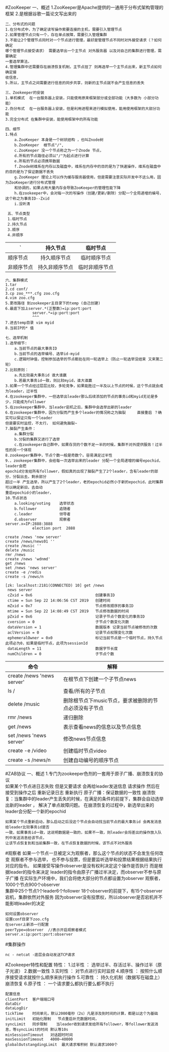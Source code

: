 #ZooKeeper
    一、概述
    1.ZooKeeper是Apache提供的一通用于分布式架构管理的框架
    2.是根据谷歌一篇论文写出来的
    
    二、分布式的问题
    1.在分布式中，为了确定读写操作索要连接的主机，需要引入管理节点
    2.如果管理节点只有一个，存在单点故障，需要引入管理集群
    3.不能让2个管理节点同时对一个节点进行管理，最好是管理节点不同时对外接受请求（？如何确定
    哪个管理节点接受请求） 需要选举出一个主节点 对外服务器 以及对自己的集群进行管理，需要确定
    一套选举算法，
    4.管理集群中还需要存在崩溃恢复机制，主节点挂了 则再选举一个主节点出来，新主节点如何确定接
    收信息， 
    5.所以，主节点之间需要进行信息的同步共享，则新的主节点就不会产生信息的丢失
    
    三、Zookeeper的安装
    1.单机模式  在一台服务器上安装，只能使用原来框架部分或全部功能（大多数为 小部分功能）
    2.伪分布式  在一台服务器上安装，但是利用进程来进行模拟使用，能用使用框架的大部分功能
    3.完全分布式 在集群中安装，能使用框架中的所有功能
    
    四、细节
    1.特点
        a.ZooKeeper 本身是一个树状结构 ，也叫Znode树
        b.ZooKeeper  根节点"/",
        c.ZooKeeper 没一个节点称之为一个Znode 节点，
        d.所有的节点路径必须以"/"为起点进行计算
        e.所有的节点必须携带数据
        f.Znode树维系在内存以及磁盘中，维系在内存中的目的是为了快速操作，维系在磁盘中的目的是为了保证数据不丢失
        g.ZooKeeper 理论上可以作为缓存服务器使用，但是需要注意实际开发中不这么用，因为ZooKeeper进行分布式管理
        和协调的，如果占用大量内存会导致ZooKeeper的管理性能下降
        h.在zookeeper中，会对每一次的写操作（创建/更新/删除）分配一个全局递增的编号，这个称之为事务ID--Zxid
        i.没听清
     
     五、节点类型
     1.临时节点
     2.持久节点     
     3.顺序
     4.非顺序
    
   `|持久节点|临时节点
 ---|:---:|:---:
顺序节点|持久顺序节点|临时顺序节点
非顺序节点|持久非顺序节点|临时非顺序节点

    
    六、集群模式
    1.tar
    2.cd conf/
    3.cp zoo_***.cfg zoo.cfg
    4.vim zoo.cfg
    5.更改路径 到zookeeper主目录下的temp (自己创建)
    6.最底下加上server.*(正整数)=ip:port:port
                server.*=ip:port:port
                ^^^
    7.进去temp目录 vim myid 
    8.当前IP的* 值
    
    七、选举机制
    1.选举细节:
        a.当前节点的最大事务ID
        b.当前节点的选举编号、选举id-myid
        c.逻辑时钟值，控制参加选举的节点都处在同一轮选举上（防止一轮选举没结束 又来第二轮）
    2.比较原则：
        a.先比较最大事务id 谁大谁赢
        b.若最大事务id一致，则比较myid，谁大谁赢
    3.如果一个节点经过层层比较，多轮竞争，如果能胜过一半及以上节点的时候，这个节点就会成为leader，过半性
    4.在zookeeper集群中，一但选举出leader那么后续添加的节点的事务id和myid无论是多少，只能成为follower
    5.在zookeeper集群中，当leader宕机之后，集群中会选举出新的leader
    6.在zookeeper集群中，因为分裂而产生多个leader的情况称之为脑裂     直接重启 ？确实可以保证只有一个leader
    但是要实时监控，不太行， 如何避免脑裂~ 
    7.脑裂产生条件：
        a.集群分裂
        b.分裂的集群又进行了选举
        c.在zookeeper自己群中，如果存货的个数不足一半的时候，集群不对外提供服务！过半性的另一个体现
    8.zookeeper集群中，节点个数一般是奇数个。容易满足过半性
    9.，zookeeper集群中，会给每一次选举出来的leader 分配一个全局递增的编号epochid，leader会把
    epochid分发给所有follower，假如真的出现了脑裂产生了2个leader，含有leader的部分，分裂出去，剩余部分
    超过一半 产生选举，所以产生了2个leader，老的epochid必然小于新的epochid，此时集群可以确定新旧，去自动
    重启epochid小的leader，
    10.节点状态
        a.looking/voting    选举状态
        b.follower          追随者
        c.leader            领导者
        d.observer          观察者 
    server.x=IP:2888:3888
                election port  2888     

 ```
create /news 'new server'
create /news/news01 ''  
create /music ''
delete /music 
rmr /news
create /news 'wdnmd'
get /news
set /news 'news server'
create -e /redis
create -s /news/n
```
    [zk: localhost:2181(CONNECTED) 10] get /news              
     news server
     cZxid = 0x6                            创建事务ID
     ctime = Sun Sep 22 14:06:56 CST 2019   创建时间
     mZxid = 0x7                            节点修改顺序的事务ID
     mtime = Sun Sep 22 14:08:49 CST 2019   节点修改数据的时间
     pZxid = 0x6                            记录子节点个数变化的事务ID
     cversion = 0                           子节点个数变化次数
     dataVersion = 1                        数据版本 记录当前节点被修改的次数
     aclVersion = 0                         记录节点权限变化次数
     ephemeralOwner = 0x0                   标记当前节点是一个临时节点，持久节点此项必为0，如果是临时节点，此项为sessionId
     dataLength = 11                        数据字节长度
     numChildren = 0                        子节点个数
    

命令|解释
 ---  |---
create /news 'news server'|在根节点下创建一个子节点news
ls /|查看/所有的子节点
delete /music|删除根节点下music节点，要求被删除的节点必须没有子节点
rmr /news|递归删除 
get /news|表示查看news的信息以及节点信息
set /news 'news server'|修改news节点信息
create -e /video|创建临时节点video
create -s /news/n|创建自动编号的顺序节点


#ZAB协议
    一、概述
    1.专门为zookeeper色剂的一套用于原子广播、崩溃恢复的协议    
    如果某个节点进日志失败 但是又要请求  会再给leader发送信息 请求操作 然后在接受到操作之后 重新记录日志 重新执行
    原子广播：保证数据的一致性 
    崩溃恢复：当集群中的leader产生丢失的时候，在满足的条件的前提下，集群会自动选举出新的leader ，
    解决了单点故障问题。
    在崩溃恢复的过程中，新选举出来的leader会分配一个新的epochid
    
    如果某个节点重新启动，那么启动之后没这个节点会自动找当前节点的最大事务id 会再发消息给leader比较事务id是否
    一致，如果事务id一致，这说明数据是一致的，如果不一致，则leader会将差出的操作放入队列中发送消息给该节点，
    让该节点恢复到和当前集群一致，在节点恢复数据的时候，该节点不对外服务
                                                                       
#观察者
    如果一个节点一旦被定义为观察者，那么这个节点的状态不会发生任何改变
    观察者不参与选举，         也不参与投票，但是要监听选举和投票结果根据结果执行对应的指令。
    如果接受写操作observer是没有权利决定这个操作是否执行 而是根据leader的指令来决定
    leader的指令由原子广播过半决定，而observer不参与原子广播
    在实际生产环境中，我们会将绝大部分的节点都设置为observer 观察者， 1000个节点900个observer   
    集群中25个节点1个leader6个follower 18个observer的前提下，有15个observer宕机，集群依然对外服务
    因为observer没有投票权，所以observer是否宕机并不能影响leader的决定
          
    如何设置observer
    设置conf目录下zoo.cfg
    在server上新添一行配置
    peerType=observer  //表示开启观察者模式
    server.x:ip:port:port:observer
    
    
#集群操作

    nc - netcat -底层会自动发送TCP请求
    
#Zookeeper特性和配置
    特性：
    1.过半性   ：   选举过半、存活过半、操作过半（原子光波）
    2.数据一致性
    3.实时性   ：   对节点进行实时监控
    4.顺序性   ：   按照什么顺序接受请求就按什么顺序来执行操作
    5.可靠性   ：   持久化机制（数据写在磁盘上） 崩溃恢复
    6.原子性   ：   一个请求要么都执行要么都不执行
    
    配置信息
    clientPort  客户端端口号
    dataDir  
    dataLogDir
    tickTime    时间单元，默认2000毫秒（2s）凡是涉及到时间的计算，都是以这个为基础
    initLimit   初始化限制   节点重启补充数据时间，
    syncLimit   同步限制    当leader收到请求发给所有follower，等follower发送消息，等syncLimit的时间 默认等10s
    minSessionTimeout   对话超时时间
    maxSessionTimeout   4000~40000
    globalOutstangdingLimit  最大请求堆积树 默认请求1000个
    
    
    
                                                                                                                                                                                                                                                                                                                                                                                                                                                                                                                                                                                                                                                                                                                                                                                                                                                         